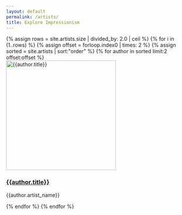 ```yaml
---
layout: default
permalink: /artists/
title: Explore Impressionism
---
```

<div class="container mb-3">
  <div class="row">
{% assign rows = site.artists.size | divided_by: 2.0 | ceil %}
{% for i in (1..rows) %}
{% assign offset = forloop.index0 | times: 2 %}
{% assign sorted = site.artists | sort:"order" %}
    {% for author in sorted limit:2 offset:offset %}
    <div class="col-md-4 mb-3">
      <div class="card h-100" >
        <a href="{{site.url}}{{site.baseurl}}{{ author.permalink }}" class="stretched-link">
          <img class="card-img-top " src="{{author.preview}}" alt="{{author.title}}" width="300" height="300"/>
        </a>
        <div class="card-body">
          <h3 class="lead mt-2">
            <a href="{{site.url}}{{site.baseurl}}{{ author.permalink }}" class="stretched-link">{{author.title}}</a>
          </h3>
          <p class="text-info">{{author.artist_name}}</p>
        </div>
      </div>
    </div>
    {% endfor %}
  {% endfor %}
  </div>
</div>
